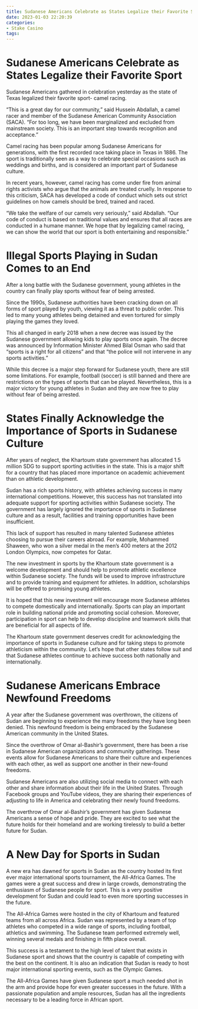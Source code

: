 ```yaml
---
title: Sudanese Americans Celebrate as States Legalize their Favorite Sport
date: 2023-01-03 22:20:39
categories:
- Stake Casino
tags:
---
```



#  Sudanese Americans Celebrate as States Legalize their Favorite Sport

Sudanese Americans gathered in celebration yesterday as the state of Texas legalized their favorite sport- camel racing.

“This is a great day for our community,” said Hussein Abdallah, a camel racer and member of the Sudanese American Community Association (SACA). “For too long, we have been marginalized and excluded from mainstream society. This is an important step towards recognition and acceptance.”

Camel racing has been popular among Sudanese Americans for generations, with the first recorded race taking place in Texas in 1886. The sport is traditionally seen as a way to celebrate special occasions such as weddings and births, and is considered an important part of Sudanese culture.

In recent years, however, camel racing has come under fire from animal rights activists who argue that the animals are treated cruelly. In response to this criticism, SACA has developed a code of conduct which sets out strict guidelines on how camels should be bred, trained and raced.

“We take the welfare of our camels very seriously,” said Abdallah. “Our code of conduct is based on traditional values and ensures that all races are conducted in a humane manner. We hope that by legalizing camel racing, we can show the world that our sport is both entertaining and responsible.”

#  Illegal Sports Playing in Sudan Comes to an End

After a long battle with the Sudanese government, young athletes in the country can finally play sports without fear of being arrested.

Since the 1990s, Sudanese authorities have been cracking down on all forms of sport played by youth, viewing it as a threat to public order. This led to many young athletes being detained and even tortured for simply playing the games they loved.

This all changed in early 2018 when a new decree was issued by the Sudanese government allowing kids to play sports once again. The decree was announced by Information Minister Ahmed Bilal Osman who said that “sports is a right for all citizens” and that “the police will not intervene in any sports activities.”

While this decree is a major step forward for Sudanese youth, there are still some limitations. For example, football (soccer) is still banned and there are restrictions on the types of sports that can be played. Nevertheless, this is a major victory for young athletes in Sudan and they are now free to play without fear of being arrested.

#  States Finally Acknowledge the Importance of Sports in Sudanese Culture

After years of neglect, the Khartoum state government has allocated 1.5 million SDG to support sporting activities in the state. This is a major shift for a country that has placed more importance on academic achievement than on athletic development.

Sudan has a rich sports history, with athletes achieving success in many international competitions. However, this success has not translated into adequate support for sporting activities within Sudanese society. The government has largely ignored the importance of sports in Sudanese culture and as a result, facilities and training opportunities have been insufficient.

This lack of support has resulted in many talented Sudanese athletes choosing to pursue their careers abroad. For example, Mohammed Shaween, who won a silver medal in the men’s 400 meters at the 2012 London Olympics, now competes for Qatar.

The new investment in sports by the Khartoum state government is a welcome development and should help to promote athletic excellence within Sudanese society. The funds will be used to improve infrastructure and to provide training and equipment for athletes. In addition, scholarships will be offered to promising young athletes.

It is hoped that this new investment will encourage more Sudanese athletes to compete domestically and internationally. Sports can play an important role in building national pride and promoting social cohesion. Moreover, participation in sport can help to develop discipline and teamwork skills that are beneficial for all aspects of life.

The Khartoum state government deserves credit for acknowledging the importance of sports in Sudanese culture and for taking steps to promote athleticism within the community. Let’s hope that other states follow suit and that Sudanese athletes continue to achieve success both nationally and internationally.

#  Sudanese Americans Embrace Newfound Freedoms

A year after the Sudanese government was overthrown, the citizens of Sudan are beginning to experience the many freedoms they have long been denied. This newfound freedom is being embraced by the Sudanese American community in the United States.

Since the overthrow of Omar al-Bashir’s government, there has been a rise in Sudanese American organizations and community gatherings. These events allow for Sudanese Americans to share their culture and experiences with each other, as well as support one another in their new-found freedoms.

Sudanese Americans are also utilizing social media to connect with each other and share information about their life in the United States. Through Facebook groups and YouTube videos, they are sharing their experiences of adjusting to life in America and celebrating their newly found freedoms.

The overthrow of Omar al-Bashir’s government has given Sudanese Americans a sense of hope and pride. They are excited to see what the future holds for their homeland and are working tirelessly to build a better future for Sudan.

#  A New Day for Sports in Sudan

A new era has dawned for sports in Sudan as the country hosted its first ever major international sports tournament, the All-Africa Games. The games were a great success and drew in large crowds, demonstrating the enthusiasm of Sudanese people for sport. This is a very positive development for Sudan and could lead to even more sporting successes in the future.

The All-Africa Games were hosted in the city of Khartoum and featured teams from all across Africa. Sudan was represented by a team of top athletes who competed in a wide range of sports, including football, athletics and swimming. The Sudanese team performed extremely well, winning several medals and finishing in fifth place overall.

This success is a testament to the high level of talent that exists in Sudanese sport and shows that the country is capable of competing with the best on the continent. It is also an indication that Sudan is ready to host major international sporting events, such as the Olympic Games.

The All-Africa Games have given Sudanese sport a much needed shot in the arm and provide hope for even greater successes in the future. With a passionate population and ample resources, Sudan has all the ingredients necessary to be a leading force in African sport.